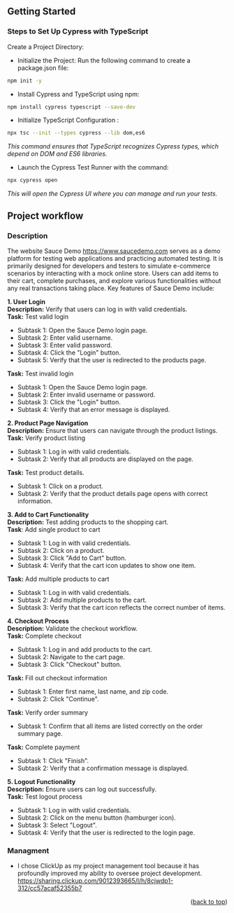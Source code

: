 <!-- GETTING STARTED -->
## Getting Started
### Steps to Set Up Cypress with TypeScript

Create a Project Directory:
* Initialize the Project:
Run the following command to create a package.json file:
```sh
npm init -y
```
* Install Cypress and TypeScript using npm:
```sh
npm install cypress typescript --save-dev
```
* Initialize TypeScript Configuration :
```sh
npx tsc --init --types cypress --lib dom,es6
```
_This command ensures that TypeScript recognizes Cypress types, which depend on DOM and ES6 libraries._
* Launch the Cypress Test Runner with the command:
```sh
npx cypress open
```
_This will open the Cypress UI where you can manage and run your tests._

<!-- Project workflow  -->
## Project workflow
### Description
The website Sauce Demo https://www.saucedemo.com  serves as a demo platform for testing web applications and practicing automated testing. It is primarily designed for developers and testers to simulate e-commerce scenarios by interacting with a mock online store. Users can add items to their cart, complete purchases, and explore various functionalities without any real transactions taking place.
Key features of Sauce Demo include:

**1. User Login**  
**Description:** Verify that users can log in with valid credentials.  
**Task:** Test valid login 
* Subtask 1: Open the Sauce Demo login page.  
* Subtask 2: Enter valid username.  
* Subtask 3: Enter valid password.  
* Subtask 4: Click the "Login" button.  
* Subtask 5: Verify that the user is redirected to the products page.

**Task:** Test invalid login  
* Subtask 1: Open the Sauce Demo login page.  
* Subtask 2: Enter invalid username or password.  
* Subtask 3: Click the "Login" button.  
* Subtask 4: Verify that an error message is displayed.  

**2. Product Page Navigation**  
**Description:** Ensure that users can navigate through the product listings.  
**Task:** Verify product listing  
* Subtask 1: Log in with valid credentials.  
* Subtask 2: Verify that all products are displayed on the page.

**Task:** Test product details.  
* Subtask 1: Click on a product.  
* Subtask 2: Verify that the product details page opens with correct information.  

**3. Add to Cart Functionality**  
**Description:** Test adding products to the shopping cart.  
**Task**: Add single product to cart  
* Subtask 1: Log in with valid credentials.  
* Subtask 2: Click on a product.  
* Subtask 3: Click "Add to Cart" button.  
* Subtask 4: Verify that the cart icon updates to show one item.
 
**Task:** Add multiple products to cart  
* Subtask 1: Log in with valid credentials.  
* Subtask 2: Add multiple products to the cart.  
* Subtask 3: Verify that the cart icon reflects the correct number of items.  

**4. Checkout Process**  
**Description:** Validate the checkout workflow.  
**Task:** Complete checkout  
* Subtask 1: Log in and add products to the cart.  
* Subtask 2: Navigate to the cart page.  
* Subtask 3: Click "Checkout" button.

**Task:** Fill out checkout information  
* Subtask 1: Enter first name, last name, and zip code.  
* Subtask 2: Click "Continue".
  
**Task:** Verify order summary  
* Subtask 1: Confirm that all items are listed correctly on the order summary page.
  
**Task:** Complete payment  
* Subtask 1: Click "Finish".  
* Subtask 2: Verify that a confirmation message is displayed.  

**5. Logout Functionality**  
**Description:** Ensure users can log out successfully.  
**Task:** Test logout process  
* Subtask 1: Log in with valid credentials.  
* Subtask 2: Click on the menu button (hamburger icon).  
* Subtask 3: Select "Logout".  
* Subtask 4: Verify that the user is redirected to the login page.  

### Managment
* I chose ClickUp as my project management tool because it has profoundly improved my ability to oversee project development. 
https://sharing.clickup.com/9012393665/l/h/8cjwdp1-312/cc57acaf52355b7

<p align="right">(<a href="#readme-top">back to top</a>)</p>
